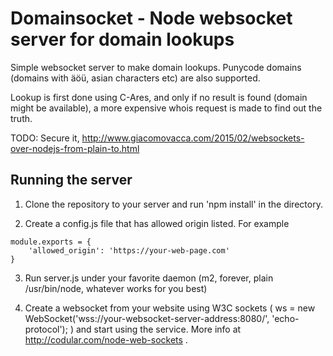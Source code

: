 # Domainsocket - Node websocket server for domain lookups

Simple websocket server to make domain lookups. Punycode domains (domains with äöü, asian characters etc) are also supported.

Lookup is first done using C-Ares, and only if no result is found (domain might be available), a more expensive whois request is made to find out the truth.

TODO: Secure it, http://www.giacomovacca.com/2015/02/websockets-over-nodejs-from-plain-to.html

## Running the server

1) Clone the repository to your server and run 'npm install' in the directory.

2) Create a config.js file that has allowed origin listed. For example

```
module.exports = {
    'allowed_origin': 'https://your-web-page.com'
}
```

3) Run server.js under your favorite daemon (m2, forever, plain /usr/bin/node, whatever works for you best)

4) Create a websocket from your website using W3C sockets ( ws = new WebSocket('wss://your-websocket-server-address:8080/', 'echo-protocol'); ) and start using the service. More info at http://codular.com/node-web-sockets .

